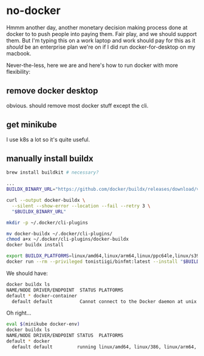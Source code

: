 # no-docker

Hmmm another day, another monetary decision making process done at docker to
to push people into paying them. Fair play, and we should support them. But I'm
typing this on a work laptop and work should pay for this as it _should_ be an
enterprise plan we're on if I did run docker-for-desktop on my macbook.

Never-the-less, here we are and here's how to run docker with more flexibility:

## remove docker desktop

obvious. should remove most docker stuff except the cli.

## get minikube

I use k8s a lot so it's quite useful.

## manually install buildx

```bash
brew install buildkit # necessary?

...
BUILDX_BINARY_URL="https://github.com/docker/buildx/releases/download/v0.4.2/buildx-v0.4.2.linux-amd64"

curl --output docker-buildx \
  --silent --show-error --location --fail --retry 3 \
  "$BUILDX_BINARY_URL"

mkdir -p ~/.docker/cli-plugins

mv docker-buildx ~/.docker/cli-plugins/
chmod a+x ~/.docker/cli-plugins/docker-buildx
docker buildx install

export BUILDX_PLATFORMS=linux/amd64,linux/arm64,linux/ppc64le,linux/s390x,linux/386,linux/arm/v7,linux/arm/v6
docker run --rm --privileged tonistiigi/binfmt:latest --install "$BUILDX_PLATFORMS"

```

We should have:

```bash
docker buildx ls
NAME/NODE DRIVER/ENDPOINT  STATUS PLATFORMS
default * docker-container
  default default          Cannot connect to the Docker daemon at unix:///var/run/docker.sock. Is the docker daemon running?
```

Oh right...

```bash
eval $(minikube docker-env)
docker buildx ls
NAME/NODE DRIVER/ENDPOINT STATUS  PLATFORMS
default * docker
  default default         running linux/amd64, linux/386, linux/arm64, linux/ppc64le, linux/s390x, linux/arm/v7, linux/arm/v6
```
